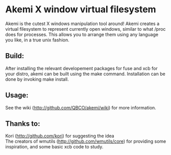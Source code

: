 Akemi X window virtual filesystem
===
Akemi is the cutest X windows manipulation tool around!
Akemi creates a virtual filesystem to represent currently open windows, similar to what /proc does for processes. This allows you to arrange them using any language you like, in a true unix fashion.

Build:
---
After installing the relevant developement packages for fuse and xcb for your distro, akemi can be built using the make command.
Installation can be done by invoking make install.

Usage:
---
See the wiki (http://github.com/QBCO/akemi/wiki) for more information.
	
Thanks to:
---
Kori (http://github.com/kori) for suggesting the idea  
The creators of wmutils (http://github.com/wmutils/core) for providing some inspiration, and some basic xcb code to study.
